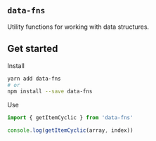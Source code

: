 ## `data-fns`

Utility functions for working with data structures.

## Get started

Install

```bash
yarn add data-fns
# or
npm install --save data-fns
```

Use

```typescript
import { getItemCyclic } from 'data-fns'

console.log(getItemCyclic(array, index))
```
